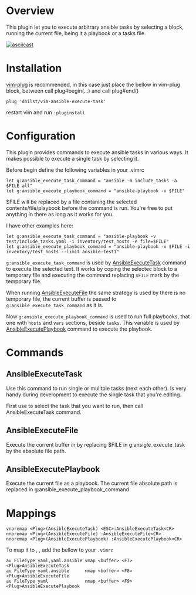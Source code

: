 # Overview

This plugin let you to execute arbitrary ansible tasks by selecting
a block, running the current file, being it a playbook or a
tasks file.

[![asciicast](https://asciinema.org/a/ezgOAViHxSNOjPaNf8vDhEqRx.svg)](https://asciinema.org/a/ezgOAViHxSNOjPaNf8vDhEqRx)

# Installation

[vim-plug](https://github.com/junegunn/vim-plug) is recommended, in this case
just place the bellow in vim-plug block, between call plug#begin(...) and call
plug#end()

`plug 'dhilst/vim-ansible-execute-task'`

restart vim and run `:pluginstall`

# Configuration

This plugin provides commands to execute ansible tasks in various ways. It makes possible
to execute a single task by selecting it.

Before begin define the following variables in your .vimrc

    let g:ansible_execute_task_command = "ansible -m include_tasks -a $FILE all"
    let g:ansible_execute_playbook_command = "ansible-playbook -v $FILE"

$FILE will be replaced by a file contaning the selected contents/file/playbook before
the command is run. You're free to put anything in there as long as it works for you.

I have other examples here:

    let g:ansible_execute_task_command = "ansible-playbook -v test/include_tasks.yaml -i inventory/test_hosts -e file=$FILE"
    let g:ansible_execute_playbook_command = "ansible-playbook -v $FILE -i inventory/test_hosts --limit ansible-test1"

`g:ansible_execute_task_command` is used by [AnsibleExecuteTask](#ansibleexecutetask) command to
execute the selected text. It works by coping the selectec block to a temporary
file and executing the command replacing `$FILE` mark by the temporary file.

When running [AnsibleExecuteFile](#ansibleexecutefile) the same strategy is used by there is no temporary
file, the current buffer is passed to `g:ansible_execute_task_command` as it is.

Now `g:ansible_execute_playbook_command` is used to run full playbooks, that
one with `hosts` and `vars` sections, beside `tasks`. This variable is used by
[AnsibleExecutePlaybook](#ansibleexecuteplaybook) command to execute the playbook.

# Commands

## AnsibleExecuteTask

Use this command to run single or mulitple tasks (next each other). Is very
handy during development to execute the single task that you're editing.

First use <C-v> to select the task that you want to run, then call
AnsibleExecuteTask command.

## AnsibleExecuteFile

Execute the current buffer in by replacing $FILE in g:ansigle_execute_task by
the absolute file path.

## AnsibleExecutePlaybook

Execute the current file as a playbook. The current file absolute path is
replaced in g:ansible_execute_playbook_command


# Mappings

    vnoremap <Plug>(AnsibleExecuteTask) <ESC>:AnsibleExecuteTask<CR>
    nnoremap <Plug>(AnsibleExecuteFile) :AnsibleExecuteFile<CR>
    nnoremap <Plug>(AnsibleExecutePlaybook) :AnsibleExecutePlaybook<CR>

To map it to <F7>, <F8>, <F9> add the bellow to your `.vimrc`

    au FileType yaml,yaml.ansible vmap <buffer> <F7> <Plug>AnsibleExecuteTask
    au FileType yaml.ansible      nmap <buffer> <F8> <Plug>AnsibleExecuteFile
    au FileType yaml              nmap <buffer> <F9> <Plug>AnsibleExecutePlaybook

